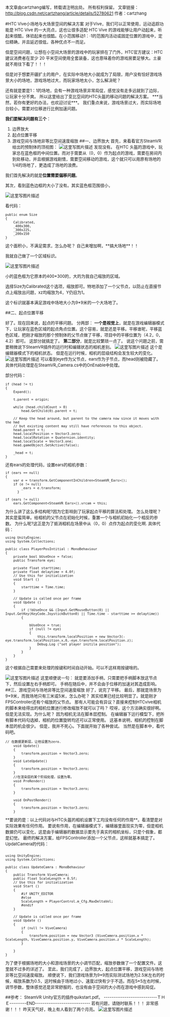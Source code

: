 <font size = 2>本文章由cartzhang编写，转载请注明出处。 所有权利保留。 
文章链接：http://blog.csdn.net/cartzhang/article/details/52780621
作者：cartzhang

#HTC Vive小场地与大场景空间的解决方案
<font size = 2>
对于Vive，我们可以正常使用，运动追踪功能是 HTC Vive 的一大亮点，这也让很多适配 HTC Vive 的游戏能够让用户动起来，听起来很酷，体验起来也很酷。在小范围移动1：·1的范围内活动或固定位置的游戏中，定位精确，并且延迟很低，各种优点不一而足。

<font size = 2>
但是空间问题，让想在小空间大场景的游戏中的玩家排在了门外，HTC官方建议：HTC 建议消费者在至少 20 平米空间使用全套装备，这也意味着你的游戏房要足够大。土豪就不用往下看了！！！

但是对于想要开疆扩土的用户，在实际中场地大小就成为了局限，用户没有恰好游戏场景大小的场地，游戏场地过大，而玩家场地太小，怎么解决呢？

<font size = 2>
还有就是要是1：1的场地，会有一种游戏场景非常局促，感觉没有走多远就到了边际，让玩家十分不爽。
所以这里给出了变比空间的HTC头盔的移动问题的解决方案。

<font size = 2>
***当然，若你有更好的办法，也欢迎讨论***。

<font size = 2>
我们重点来说，游戏场景过大，而实际场地台较小，需要对位移进行比例加速问题。

**我们要解决问题有三个**：
<font size = 2>
 1. 边界放大
 2. 起点位置平移
 3. 游戏空间与场地非等比空间速度缩放
##一、边界放大
<font size = 2>首先，来看看官方SteamVR给出的预制体的顶视图：
![这里写图片描述](http://img.blog.csdn.net/20161010183649493)
发现没有。
在HTC 头盔的游戏中，玩家总在蓝色框的中间位置。而对于需要从（0，0）作为起点的游戏，需要在房间内到处移动，并且根据游戏剧情，需要空间移动的游戏，这个就只可以用原有场地的1/4的场地了，更造成了场地的浪费。

我们首先解决的就是**位置需要偏移问题**。

其次，看到蓝色边框的大小了没有。其实蓝色框范围很小，

![这里写图片描述](http://img.blog.csdn.net/20161010183719680)

看代码：

```
public enum Size
{
	Calibrated,
	_400x300,
	_300x225,
	_200x150
}
```

<font size = 2>
这个面积小，不满足需求，怎么办呢？  自己来增加啊，**搞大场地**！！

我就自己做了一个区域标识。

![这里写图片描述](http://img.blog.csdn.net/20161010183759517)

小的蓝色框为它原本的400*300的，大的为我自己缩放的区域。

选择Size为Calibrated这个选项，缩放即可。特地添加了一个父节点，以防止在直接节点上缩放出问题，xz均缩放为4，Y仍旧为1。

这个标识就基本满足游戏中场地大小为9*9米的一个大场地了。

##二、起点位置平移

<font size = 2>好了。现在回来说，起点的平移问题。
分两部：
**一个是视觉上**，就是在游戏编辑器模式下，让玩家在蓝色区域的起点角点位置。这个容易，就是还是平移。平移谁呢，平移蓝色区域，把刚才缩放的那个预制体的父节点做了平移，项目中的平移位置为（4.2，0，4.2）即可。
这部分就搞定了。
**第二部分**，就是比较繁琐一点了。
说这个问题之前，需要稍微说下SteamVR插件的运行时和编辑状态的相机差别。
![这里写图片描述](http://img.blog.csdn.net/20161010183915191)
这个是编辑器模式下的相机状态。
但是在运行时候，相机的层级结构会发生较大的变化。
![这里写图片描述](http://img.blog.csdn.net/20161010183926488)
可以看到eye作为父节点，ears作为子节点，而head则被隐藏了。
具体代码处理是在SteamVR_Camera.cs中的OnEnable中处理。

部分代码：

```
if (head != t)
{
	Expand();

	t.parent = origin;

	while (head.childCount > 0)
		head.GetChild(0).parent = t;

	// Keep the head around, but parent to the camera now since it moves with the hmd
	// but existing content may still have references to this object.
	head.parent = t;
	head.localPosition = Vector3.zero;
	head.localRotation = Quaternion.identity;
	head.localScale = Vector3.one;
	head.gameObject.SetActive(false);

	_head = t;
}
```
<font size = 2>
还有ears的处理代码，设置ears的相机参数：

```
if (ears == null)
{
	var e = transform.GetComponentInChildren<SteamVR_Ears>();
	if (e != null)
		_ears = e.transform;
      }

if (ears != null)
	ears.GetComponent<SteamVR_Ears>().vrcam = this;
```
<font size = 2>
为什么讲了这么多结构呢?因为它影响到了玩家起点平移的算法和处理。
怎么处理呢？
其实是蛮简单。给相机的父节点在初始化时候，重置一个与相机初始化一个相反的参数。
为什么呢?这正是为了抵消相机在场景中从（0，0）点作为起点的变化啊.
<font size = 2>
具体代码：

```
using UnityEngine;
using System.Collections;

public class PlayerPosIntitial : MonoBehaviour
{
	private bool bUseOnce = false;
	public Transform eye;

	private float starttime;
	private float delaytime = 4.0f;
	// Use this for initialization
	void Start ()
	{
		starttime = Time.time;	
	}
	
	// Update is called once per frame
	void Update () 
	{
		if (!bUseOnce && (Input.GetMouseButton(0) || Input.GetKey(KeyCode.JoystickButton0) || Time.time - starttime >= delaytime))
		{
			
			bUseOnce = true;
			if (null != eye) 
			{				
				this.transform.localPosition = new Vector3(-eye.transform.localPosition.x,0,-eye.transform.localPosition.z);
				Debug.Log ("set player initila position");
			}
		}
	}
}
```
<font size = 2>
这个根据自己需要来处理的按键和时间自动开始。可以不这样用按键啥的。

![这里写图片描述](http://img.blog.csdn.net/20161010184048739)
<font size = 2>这里顺便说一句：
就是要添加手柄，只需要把手柄脚本放这节点下，然后设置左右手柄即可。
手柄在随后中，并不会由于位移的加速对其造成影响。
##三、游戏空间与场地非等比空间速度缩放
<font size = 2>好了，说完了平移。
最后，那就是场景为9*9米，而我场地只有三米或5米，怎么办呢？
其实结果已经比较明显了。就是刚才FPSController还有个缩放的父节点。
<font size = 2>
那有人可能会有异议？直接来控制HTCvive相机的脚本来给得出的相机位置进行修改缩放不就可以了吗？
哎呀，这个方法确实很好啊。但是无法实现。为什么呢？
<font size = 2>
因为相机无法在脚本层控制。
在编辑器下运行模型下，把所有脚本代码勾选掉，相机的位置旋转均还可以正常使用。
这基本说明，相机的控制在脚本层的机会很少。
但是，我并不死心。下面就开始了各种尝试。
当然是在脚本中，看代码吧。

```
// 在数据更新层，让他设置为zero.
    void Update()
    {
        transform.position = Vector3.zero;
    }
    void LateUpdate()
    {
        transform.position = Vector3.zero;
    }
    //在渲染层的某个阶段处理，设置为零。
    void PreRender()
    {
        transform.position = Vector3.zero;
    }

    void OnPostRender()
    {
        transform.position = Vector3.zero;
    }
```
<font size = 2>
**要说的是：以上代码对与HTC头盔的相机设置下工均没有任何的作用**。看清楚是对实际效果有任何作用。
要说有作用，在编辑器模式下，编辑器里面现实为零，但是相机数据仍可以变化，这是由于编辑器的数据显示要先于真实的相机坐标，只是个假象，都是幻觉。
<font size = 2>
最终的解决方案，给FPSController添加一个父节点，这样就基本搞定了。
UpdatCamera的代码：

```

using UnityEngine;
using System.Collections;

public class UpdateCamra : MonoBehaviour 
{
	public Transform ViveCamera;
	public float ScaleLength = 0.5f;
	// Use this for initialization
	void Start () 
	{
		#if UNITY_EDITOR
		#else
		ScaleLength = PlayerControl.m_Cfg.MaxDeltaVel;
		#endif
	}
	
	// Update is called once per frame
	void Update () 
	{
		if (null != ViveCamera) 
		{
			transform.position = new Vector3 (ViveCamera.position.x * ScaleLength, ViveCamera.position.y, ViveCamera.position.z * ScaleLength);
		}
	
	}
}
```
<font size = 2>
为了便于根据场地的大小和游戏场景的大小调节匹配，缩放参数做了一个配置文件。这里就不过多的详述了。
<font size = 2>
至此，我们完成了，边界放大，起点位置平移，游戏空间与场地非等比空间速度缩放。
顺便说下，我们游戏场景为9*9而实际测试场地为2.5米左右的时候，缩放系数为0.5，这时候由于场地过小，速度过快有少于不适。而在5*5左右时候，调节参数，整体感觉还是非常舒服的，也没有由于空间的大小而在游戏中感到局促。

##参考：
<font size = 2>SteamVR Unity官方的插件quikstart.pdf。
<font size = 2>
----------------------------ＴＨＥ---------END-----------------------------
<font size = 2>若有问题，请随时联系！！！
非常感谢！！！
<font size = 2>
昨天天气好，晚上有人看到了两个月亮。
![这里写图片描述](http://img.blog.csdn.net/20161010184342231)








